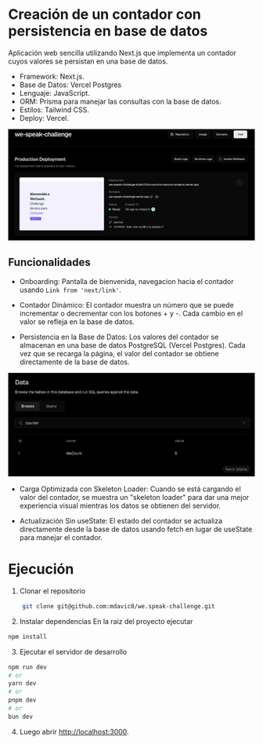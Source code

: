 # Creación de un contador con persistencia en base de datos
Aplicación web sencilla utilizando Next.js que implementa un contador cuyos valores se persistan en una base de datos.


- Framework: Next.js.
- Base de Datos: Vercel Postgres
- Lenguaje: JavaScript.
- ORM: Prisma para manejar las consultas con la base de datos.
- Estilos: Tailwind CSS.
- Deploy: Vercel.

![Deploy](./assets/deploy.png)

## Funcionalidades
- Onboarding: Pantalla de bienvenida, navegacion hacia el contador usando `Link from 'next/link'`.

- Contador Dinámico: El contador muestra un número que se puede incrementar o decrementar con los botones + y -. Cada cambio en el valor se refleja en la base de datos.

- Persistencia en la Base de Datos: Los valores del contador se almacenan en una base de datos PostgreSQL (Vercel Postgres). Cada vez que se recarga la página, el valor del contador se obtiene directamente de la base de datos.

![db](./assets/db.png)


- Carga Optimizada con Skeleton Loader: Cuando se está cargando el valor del contador, se muestra un "skeleton loader" para dar una mejor experiencia visual mientras los datos se obtienen del servidor.

- Actualización Sin useState: El estado del contador se actualiza directamente desde la base de datos usando fetch en lugar de useState para manejar el contador.


# Ejecución

1) Clonar el repositorio
```bash
    git clone git@github.com:mdavic0/we.speak-challenge.git
```

2) Instalar dependencias
En la raiz del proyecto ejecutar
```bash
npm install
```

3) Ejecutar el servidor de desarrollo
```bash
npm run dev
# or
yarn dev
# or
pnpm dev
# or
bun dev
```

4) Luego abrir [http://localhost:3000](http://localhost:3000).
